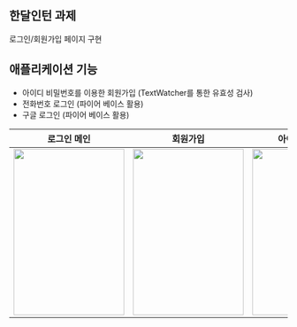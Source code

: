 ## 한달인턴 과제
로그인/회원가입 페이지 구현

## 애플리케이션 기능
-  아이디 비밀번호를 이용한 회원가입 (TextWatcher를 통한 유효성 검사)
-  전화번호 로그인 (파이어 베이스 활용)
-  구글 로그인 (파이어 베이스 활용)

|로그인 메인|회원가입|아이디로 로그인|전화번호로 로그인|로그인 성공|
|---|---|---|---|---|
|<img src="https://github.com/user-attachments/assets/0d8e733c-af59-4254-9501-3eb47518b16f" width="200" height="300"/>|<img src="https://github.com/user-attachments/assets/c9b383e7-2fc9-48b6-aea9-4c8281c71afc" width="200" height="300"/>|<img src="https://github.com/user-attachments/assets/ee15ce26-39f9-4e46-9d8c-5fe1b5731362" width="200" height="300"/>|<img src="https://github.com/user-attachments/assets/ddb50657-26b7-4145-88cb-1f9758f71827" width="200" height="300"/>|<img src="https://github.com/user-attachments/assets/afd6baee-d767-4813-bc31-20931230273c" width="200" height="300"/>|
